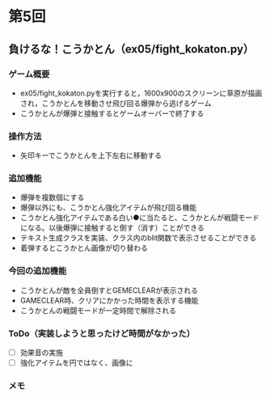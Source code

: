 # 第5回
## 負けるな！こうかとん（ex05/fight_kokaton.py）
### ゲーム概要
- ex05/fight_kokaton.pyを実行すると，1600x900のスクリーンに草原が描画され，こうかとんを移動させ飛び回る爆弾から逃げるゲーム
- こうかとんが爆弾と接触するとゲームオーバーで終了する
### 操作方法
- 矢印キーでこうかとんを上下左右に移動する
### 追加機能
- 爆弾を複数個にする
- 爆弾以外にも、こうかとん強化アイテムが飛び回る機能
- こうかとん強化アイテムである白い●に当たると、こうかとんが戦闘モードになる。以後爆弾に接触すると倒す（消す）ことができる
- テキスト生成クラスを実装、クラス内のblit関数で表示させることができる
- 着弾するとこうかとん画像が切り替わる
### 今回の追加機能
- こうかとんが敵を全員倒すとGEMECLEARが表示される
- GAMECLEAR時、クリアにかかった時間を表示する機能
- こうかとんの戦闘モードが一定時間で解除される
### ToDo（実装しようと思ったけど時間がなかった）
- [ ] 効果音の実施
- [ ] 強化アイテムを円ではなく、画像に
### メモ